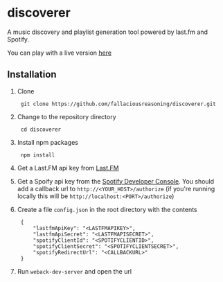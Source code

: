 # discoverer

A music discovery and playlist generation tool powered by last.fm and Spotify.

You can play with a live version [here](https://fallaciousreasoning.github.io/discoverer)

## Installation

1. Clone

        git clone https://github.com/fallaciousreasoning/discoverer.git
2. Change to the repository directory 
        
        cd discoverer
3. Install npm packages

        npm install
4. Get a Last.FM api key from [Last.FM](https://www.last.fm/api/account/create)
5. Get a Spoify api key from the [Spotify Developer Console](https://developer.spotify.com/my-applications/#!/applications). You should add a callback url to `http://<YOUR_HOST>/authorize` (if you're running locally this will be `http://localhost:<PORT>/authorize`) 
5. Create a file `config.json` in the root directory with the contents

        {
            "lastfmApiKey": "<LASTFMAPIKEY>",
            "lastfmApiSecret": "<LASTFMAPISECRET>",
            "spotifyClientId": "<SPOTIFYCLIENTID>",
            "spotifyClientSecret": "<SPOTIFYCLIENTSECRET>",
            "spotifyRedirectUrl": "<CALLBACKURL>"
        }
8. Run `weback-dev-server` and open the url
